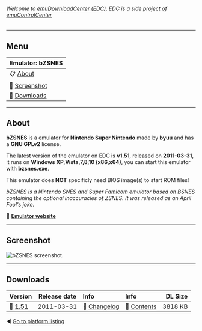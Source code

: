 ###### Welcome to [emuDownloadCenter (EDC)](https://github.com/PhoenixInteractiveNL/emuDownloadCenter/wiki/), EDC is a side project of [emuControlCenter](https://github.com/PhoenixInteractiveNL/emuControlCenter/wiki/)
***
## Menu
| **Emulator: bZSNES** |
|:---------|
| :clipboard: [About](#about) |
| :sunrise: [Screenshot](#screenshot) |
| :floppy_disk: [Downloads](#downloads) |
***
## About
**bZSNES** is a emulator for **Nintendo Super Nintendo** made by **byuu** and has a **GNU GPLv2** license.

The latest version of the emulator on EDC is **v1.51**, released on **2011-03-31**, it runs on **Windows XP,Vista,7,8,10 (x86,x64)**, you can start this emulator with **bzsnes.exe**.

This emulator does **NOT** specificly need BIOS image(s) to start ROM files!

_bZSNES is a Nintendo SNES and Super Famicom emulator based on BSNES containing the optional inaccuracies of ZSNES. It was released as an April Fool's joke._

:link: [**Emulator website**](http://byuu.org/)
***
## Screenshot
![](https://raw.githubusercontent.com/PhoenixInteractiveNL/emuDownloadCenter/master/hooks/bzsnes/screen.jpg "bZSNES screenshot.")
***
## Downloads
| Version  | Release date  | Info       | Info       | DL Size    |
|:---------|:-------------:|:-----------|:-----------|-----------:|
| :floppy_disk: [**1.51**](https://github.com/PhoenixInteractiveNL/edc-repo0005/raw/master/bzsnes/1.51.7z) | 2011-03-31 | :page_facing_up: [Changelog](https://github.com/PhoenixInteractiveNL/edc-repo0005/blob/master/bzsnes/1.51_changelog.txt) | :mag_right: [Contents](https://github.com/PhoenixInteractiveNL/edc-repo0005/blob/master/bzsnes/1.51_contents.txt) | 3818 KB |

:arrow_backward: [Go to platform listing](https://github.com/PhoenixInteractiveNL/emuDownloadCenter/wiki/EDC-Platform-List)
